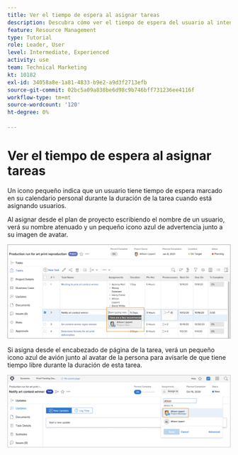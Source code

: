 ```yaml
---
title: Ver el tiempo de espera al asignar tareas
description: Descubra cómo ver el tiempo de espera del usuario al intentar realizar asignaciones de tareas.
feature: Resource Management
type: Tutorial
role: Leader, User
level: Intermediate, Experienced
activity: use
team: Technical Marketing
kt: 10182
exl-id: 34058a8e-1a81-4833-b9e2-a9d3f2713efb
source-git-commit: 02bc5a09a838be6d98c9b746bff731236ee4116f
workflow-type: tm+mt
source-wordcount: '120'
ht-degree: 0%

---
```


# Ver el tiempo de espera al asignar tareas

Un icono pequeño indica que un usuario tiene tiempo de espera marcado en su calendario personal durante la duración de la tarea cuando está asignando usuarios.

Al asignar desde el plan de proyecto escribiendo el nombre de un usuario, verá su nombre atenuado y un pequeño icono azul de advertencia junto a su imagen de avatar.

![usuario atenuado para pto](assets/toat_01.png)

Si asigna desde el encabezado de página de la tarea, verá un pequeño icono azul de avión junto al avatar de la persona para avisarle de que tiene tiempo libre durante la duración de esta tarea.

![asignación de tareas de usuario](assets/toat_02.png)
